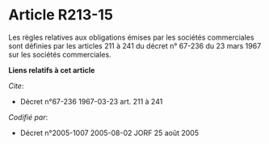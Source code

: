 # Article R213-15

Les règles relatives aux obligations émises par les sociétés commerciales sont définies par les articles 211 à 241 du décret
n° 67-236 du 23 mars 1967 sur les sociétés commerciales.

**Liens relatifs à cet article**

_Cite_:

  - Décret n°67-236 1967-03-23 art. 211 à 241

_Codifié par_:

  - Décret n°2005-1007 2005-08-02 JORF 25 août 2005
